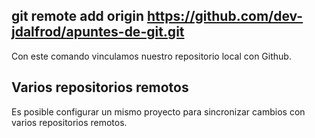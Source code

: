 ## git remote add origin https://github.com/dev-jdalfrod/apuntes-de-git.git
Con este comando vinculamos nuestro repositorio local con Github.

## Varios repositorios remotos
Es posible configurar un mismo proyecto para sincronizar cambios con varios repositorios remotos.
